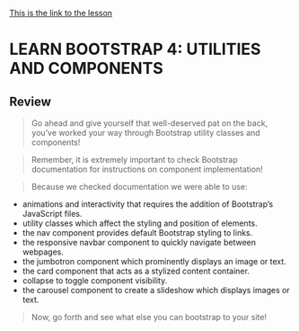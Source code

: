 
[This is the link to the lesson](https://www.codecademy.com/courses/learn-bootstrap/lessons/learn-bootstrap-utilities-components/exercises/review)


# LEARN BOOTSTRAP 4: UTILITIES AND COMPONENTS

## Review

> Go ahead and give yourself that well-deserved pat on the back, you’ve worked your way through Bootstrap utility classes and components!

> Remember, it is extremely important to check Bootstrap documentation for instructions on component implementation!

> Because we checked documentation we were able to use:

- animations and interactivity that requires the addition of Bootstrap’s JavaScript files.
- utility classes which affect the styling and position of elements.
- the nav component provides default Bootstrap styling to links.
- the responsive navbar component to quickly navigate between webpages.
- the jumbotron component which prominently displays an image or text.
- the card component that acts as a stylized content container.
- collapse to toggle component visibility.
- the carousel component to create a slideshow which displays images or text.
> Now, go forth and see what else you can bootstrap to your site!


